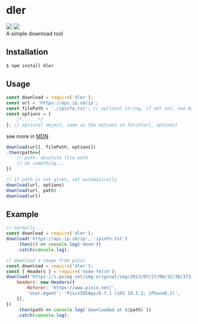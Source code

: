 # dler

[![](https://badgen.net/packagephobia/install/dler)](https://packagephobia.com/result?p=dler)
[![](https://img.shields.io/npm/v/dler)](https://www.npmjs.com/package/dler)  
A simple download tool

## Installation

```sh
$ npm install dler
```

## Usage

```js
const download = require('dler');
const url = 'https://api.ip.sb/ip';
const filePath = './ipinfo.txt'; // optional string, if not set, use basename of url
const options = {
    /*......*/
}; // optional object, same as the options in fetch(url, options)
```

see more in [MDN](https://developer.mozilla.org/en-US/docs/Web/API/WindowOrWorkerGlobalScope/fetch)

```js
download(url[, filePath, options])
.then(path=>{
    // path: absolute file path
    // do something...
})

// if path is not given, set automatically
download(url, options)
download(url, path)
download(url)
```

## Example

```js
// normally...
const download = require('dler');
download('https://api.ip.sb/ip', 'ipinfo.txt')
    .then(() => console.log('done'))
    .catch(console.log);

// download a image from pixiv
const download = require('dler');
const { Headers } = require('node-fetch');
download('https://i.pximg.net/img-original/img/2013/07/27/00/32/38/37339355_p0.jpg', {
    headers: new Headers({
        Referer: 'https://www.pixiv.net/',
        'User-Agent': 'PixivIOSApp/6.7.1 (iOS 10.3.1; iPhone8,1)',
    }),
})
    .then(path => console.log(`downloaded at ${path}`))
    .catch(console.log);
```
